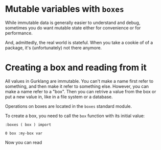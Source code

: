 # Mutable variables with `boxes`

While immutable data is generally easier to understand and debug, sometimes
you do want mutable state either for convenience or for performance.

And, admittedly, the real world is stateful. When you take a cookie of
of a package, it's (unfortunately) not there anymore.

# Creating a box and reading from it

All values in Gurklang are immutable. You can't make a name first refer to
something, and then make it refer to something else. However, you can make a name
refer to a "box". Then you can retrive a value from the box or put a new value
in, like in a file system or a database.

Operations on boxes are located in the `boxes` standard module.

To create a box, you need to call the `box` function with its initial value:

```gurk
:boxes ( box ) import

0 box :my-box var
```


Now you can read